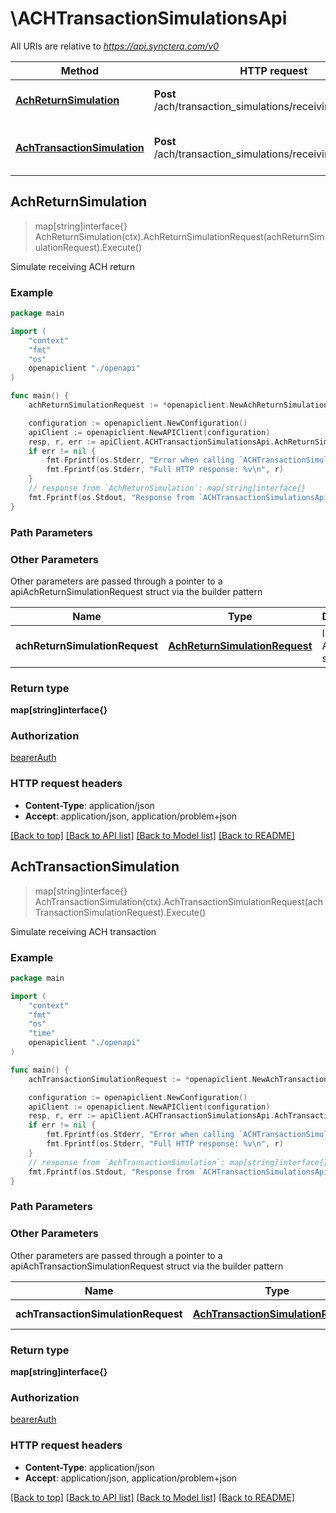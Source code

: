 # \ACHTransactionSimulationsApi

All URIs are relative to *https://api.synctera.com/v0*

Method | HTTP request | Description
------------- | ------------- | -------------
[**AchReturnSimulation**](ACHTransactionSimulationsApi.md#AchReturnSimulation) | **Post** /ach/transaction_simulations/receiving_return | Simulate receiving ACH return
[**AchTransactionSimulation**](ACHTransactionSimulationsApi.md#AchTransactionSimulation) | **Post** /ach/transaction_simulations/receiving_transaction | Simulate receiving ACH transaction



## AchReturnSimulation

> map[string]interface{} AchReturnSimulation(ctx).AchReturnSimulationRequest(achReturnSimulationRequest).Execute()

Simulate receiving ACH return



### Example

```go
package main

import (
    "context"
    "fmt"
    "os"
    openapiclient "./openapi"
)

func main() {
    achReturnSimulationRequest := *openapiclient.NewAchReturnSimulationRequest("23a37f14-16eb-461d-9331-b78182adbad4") // AchReturnSimulationRequest | Incoming ACH return simulation

    configuration := openapiclient.NewConfiguration()
    apiClient := openapiclient.NewAPIClient(configuration)
    resp, r, err := apiClient.ACHTransactionSimulationsApi.AchReturnSimulation(context.Background()).AchReturnSimulationRequest(achReturnSimulationRequest).Execute()
    if err != nil {
        fmt.Fprintf(os.Stderr, "Error when calling `ACHTransactionSimulationsApi.AchReturnSimulation``: %v\n", err)
        fmt.Fprintf(os.Stderr, "Full HTTP response: %v\n", r)
    }
    // response from `AchReturnSimulation`: map[string]interface{}
    fmt.Fprintf(os.Stdout, "Response from `ACHTransactionSimulationsApi.AchReturnSimulation`: %v\n", resp)
}
```

### Path Parameters



### Other Parameters

Other parameters are passed through a pointer to a apiAchReturnSimulationRequest struct via the builder pattern


Name | Type | Description  | Notes
------------- | ------------- | ------------- | -------------
 **achReturnSimulationRequest** | [**AchReturnSimulationRequest**](AchReturnSimulationRequest.md) | Incoming ACH return simulation | 

### Return type

**map[string]interface{}**

### Authorization

[bearerAuth](../README.md#bearerAuth)

### HTTP request headers

- **Content-Type**: application/json
- **Accept**: application/json, application/problem+json

[[Back to top]](#) [[Back to API list]](../README.md#documentation-for-api-endpoints)
[[Back to Model list]](../README.md#documentation-for-models)
[[Back to README]](../README.md)


## AchTransactionSimulation

> map[string]interface{} AchTransactionSimulation(ctx).AchTransactionSimulationRequest(achTransactionSimulationRequest).Execute()

Simulate receiving ACH transaction



### Example

```go
package main

import (
    "context"
    "fmt"
    "os"
    "time"
    openapiclient "./openapi"
)

func main() {
    achTransactionSimulationRequest := *openapiclient.NewAchTransactionSimulationRequest("123638791329", int32(607), "debit", time.Now()) // AchTransactionSimulationRequest | Sent ACH request

    configuration := openapiclient.NewConfiguration()
    apiClient := openapiclient.NewAPIClient(configuration)
    resp, r, err := apiClient.ACHTransactionSimulationsApi.AchTransactionSimulation(context.Background()).AchTransactionSimulationRequest(achTransactionSimulationRequest).Execute()
    if err != nil {
        fmt.Fprintf(os.Stderr, "Error when calling `ACHTransactionSimulationsApi.AchTransactionSimulation``: %v\n", err)
        fmt.Fprintf(os.Stderr, "Full HTTP response: %v\n", r)
    }
    // response from `AchTransactionSimulation`: map[string]interface{}
    fmt.Fprintf(os.Stdout, "Response from `ACHTransactionSimulationsApi.AchTransactionSimulation`: %v\n", resp)
}
```

### Path Parameters



### Other Parameters

Other parameters are passed through a pointer to a apiAchTransactionSimulationRequest struct via the builder pattern


Name | Type | Description  | Notes
------------- | ------------- | ------------- | -------------
 **achTransactionSimulationRequest** | [**AchTransactionSimulationRequest**](AchTransactionSimulationRequest.md) | Sent ACH request | 

### Return type

**map[string]interface{}**

### Authorization

[bearerAuth](../README.md#bearerAuth)

### HTTP request headers

- **Content-Type**: application/json
- **Accept**: application/json, application/problem+json

[[Back to top]](#) [[Back to API list]](../README.md#documentation-for-api-endpoints)
[[Back to Model list]](../README.md#documentation-for-models)
[[Back to README]](../README.md)

